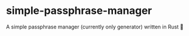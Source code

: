 # simple-passphrase-manager
A simple passphrase manager (currently only generator) written in Rust 🦀
